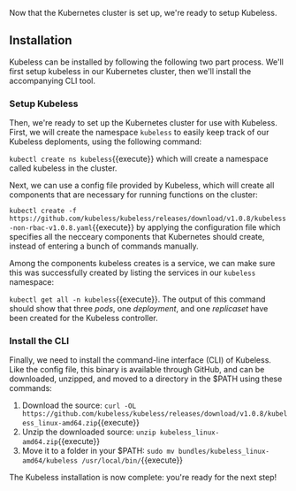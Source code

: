 Now that the Kubernetes cluster is set up, we're ready to setup Kubeless.


## Installation

Kubeless can be installed by following the following two part process.
We'll first setup kubeless in our Kubernetes cluster, then we'll install the accompanying CLI tool.

### Setup Kubeless

Then, we're ready to set up the Kubernetes cluster for use with Kubeless. First, we will create the namespace `kubeless` to easily keep track of our Kubeless deploments, using the following command:

`kubectl create ns kubeless`{{execute}} which will create a namespace called kubeless in the cluster.

Next, we can use a config file provided by Kubeless, which will create all components that are necessary for running functions on the cluster:

`kubectl create -f https://github.com/kubeless/kubeless/releases/download/v1.0.8/kubeless-non-rbac-v1.0.8.yaml`{{execute}} by applying the configuration file which specifies all the necceary components that Kubernetes should create, instead of entering a bunch of commands manually.

Among the components kubeless creates is a service, we can make sure this was successfully created by listing the services in our `kubeless` namespace:

`kubectl get all -n kubeless`{{execute}}. The output of this command should show that three *pods*, one *deployment*, and one *replicaset* have been created for the Kubeless controller.

### Install the CLI

Finally, we need to install the command-line interface (CLI) of Kubeless. Like the config file, this binary is available through GitHub, and can be downloaded, unzipped, and moved to a directory in the $PATH using these commands:

1. Download the source: `curl -OL https://github.com/kubeless/kubeless/releases/download/v1.0.8/kubeless_linux-amd64.zip`{{execute}}
2. Unzip the downloaded source: `unzip kubeless_linux-amd64.zip`{{execute}}
3. Move it to a folder in your $PATH: `sudo mv bundles/kubeless_linux-amd64/kubeless /usr/local/bin/`{{execute}}

The Kubeless installation is now complete: you're ready for the next step!
